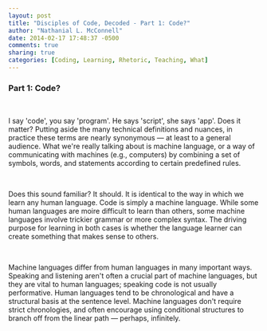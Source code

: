 ```yaml
---
layout: post
title: "Disciples of Code, Decoded - Part 1: Code?"
author: "Nathanial L. McConnell"
date: 2014-02-17 17:48:37 -0500
comments: true
sharing: true
categories: [Coding, Learning, Rhetoric, Teaching, What]
---
```

<h3>Part 1: Code?</h3><br>
<p>I say 'code', you say 'program'. He says 'script', she says 'app'. Does it matter? Putting aside the many technical definitions and nuances, in practice these terms are nearly synonymous — at least to a general audience. What we're really talking about is machine language, or a way of communicating with machines (e.g., computers) by combining a set of symbols, words, and statements according to certain predefined rules.</p><br>
<p>Does this sound familiar? It should. It is identical to the way in which we learn any human language. Code is simply a machine language. While some human languages are moire difficult to learn than others, some machine languages involve trickier grammar or more complex syntax. The driving purpose for learning in both cases is whether the language learner can create something that makes sense to others.</p><br>
<p>Machine languages differ from human languages in many important ways. Speaking and listening aren't often a crucial part of machine languages, but they are vital to human languages; speaking code is not usually performative. Human languages tend to be chronological and have a structural basis at the sentence level. Machine languages don't require strict chronologies, and often encourage using conditional structures to branch off from the linear path — perhaps, infinitely.</p>
<br>

